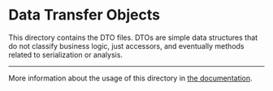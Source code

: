 # Data Transfer Objects

This directory contains the DTO files.
DTOs are simple data structures that do not classify business logic, just accessors, and eventually methods related to serialization or analysis.

---

More information about the usage of this directory in [the documentation](https://www.baeldung.com/java-dto-pattern).
